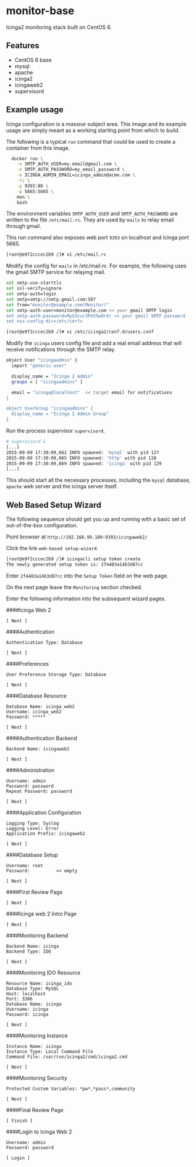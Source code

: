 # monitor-base
Icinga2 monitoring stack built on CentOS 6.

Features
--------

* CentOS 6 base
* mysql
* apache
* icinga2
* icingaweb2
* supervisord

Example usage
-------------

Icinga configuration is a *massive* subject area.  This image and its example usage are simply meant as a working starting point from which to build.

The following is a typical `run` command that could be used to create a container from this image.

```bash
  docker run \
    -e SMTP_AUTH_USER=my.email@gmail.com \
    -e SMTP_AUTH_PASSWORD=my_email_password \
    -e ICINGA_ADMIN_EMAIL=icinga_admin@acme.com \
    -ti \
    -p 9393:80 \
    -p 5665:5665 \
    mon \
    bash
```

The environment variables `SMTP_AUTH_USER` and `SMTP_AUTH_PASSWORD` are written to the file `/etc/mail.rc`. They are used by `mailx` to relay email through gmail. 

This run command also exposes web port `9393` on localhost and icinga port 5665.

```bash
[root@e9f2cccec2b9 /]# vi /etc/mail.rc
```

Modify the config for `mailx` in /etc/mail.rc.  For example, the following uses the gmail SMTP service for relaying mail.

```bash
set smtp-use-starttls
set ssl-verify=ignore
set smtp-auth=login
set smtp=smtp://smtp.gmail.com:587
set from="monitor@example.com(Monitor)"
set smtp-auth-user=monitor@example.com << your gmail SMTP login
set smtp-auth-password=MyS3cur3P455w0rd! << your gmail SMTP password
set nss-config-dir=/etc/certs                       
```

```bash
[root@e9f2cccec2b9 /]# vi /etc/icinga2/conf.d/users.conf 
``` 

Modify the `icinga` users config file and add a real email address that will receive notifications through the SMTP relay.

```bash
object User "icingaadmin" {
  import "generic-user"

  display_name = "Icinga 2 Admin"
  groups = [ "icingaadmins" ]

  email = "icinga@localhost"  << target email for notifications
}

object UserGroup "icingaadmins" {
  display_name = "Icinga 2 Admin Group"
}

``` 

Run the process supervisor `supervisord`.

```bash
# supervisord &
[...]
2015-09-09 17:30:09,662 INFO spawned: 'mysql' with pid 127
2015-09-09 17:30:09,665 INFO spawned: 'http' with pid 128
2015-09-09 17:30:09,669 INFO spawned: 'icinga' with pid 129
[...]
```

This should start all the necessary processes, including the `mysql` database, `apache` web server and the icinga server itself.

Web Based Setup Wizard
----------------------

The following sequence should get you up and running with a basic set of out-of-the-box  configuration.

Point browser at `http://192.168.99.100:9393/icingaweb2/`

Click the link `web-based setup-wizard`.

```bash
[root@e9f2cccec2b9 /]# icingacli setup token create
The newly generated setup token is: 2f4483a14b3d87cc
```

Enter `2f4483a14b3d87cc` into the `Setup Token` field on the web page.

On the next page leave the `Monitoring` section checked.

Enter the following information into the subsequent wizard pages.

####Icinga Web 2

    [ Next ]

####Authentication

    Authentication Type: Database
	
    [ Next ]

####Preferences

    User Preference Storage Type: Database

    [ Next ]
 
####Database Resource 

```
Database Name: icinga_web2
Username: icinga_web2
Password: *****

[ Next ] 
```

####Authentication Backend

```
Backend Name: icingaweb2

[ Next ] 
```

####Administration

```
Username: admin
Password: password
Repeat Password: password

[ Next ] 
```

####Application Configuration

```
Logging Type: Syslog
Logging Level: Error
Application Prefix: icingaweb2

[ Next ] 
```

####Database Setup

```
Username: root
Password:          << empty

[ Next ] 
```

####First Review Page

```
[ Next ] 
```

####Icinga web 2 Intro Page

```
[ Next ] 
```

####Monitoring Backend

```
Backend Name: icinga
Backend Type: IDO

[ Next ] 
```

####Monitoring IDO Resource

```
Resource Name: icinga_ido
Database Type: MySQL
Host: localhost
Port: 3306
Database Name: icinga
Username: icinga
Password: icinga

[ Next ] 
```

####Monitoring Instance

```
Instance Name: icinga
Instance Type: Local Command File
Command File: /var/run/icinga2/cmd/icinga2.cmd

[ Next ] 
```

####Monitoring Security

```
Protected Custom Variables: *pw*,*pass*,community

[ Next ] 
```

####Final Review Page

```
[ Finish ] 
```

####Login to Icinga Web 2

```
Username: admin
Password: password

[ Login ] 
```



